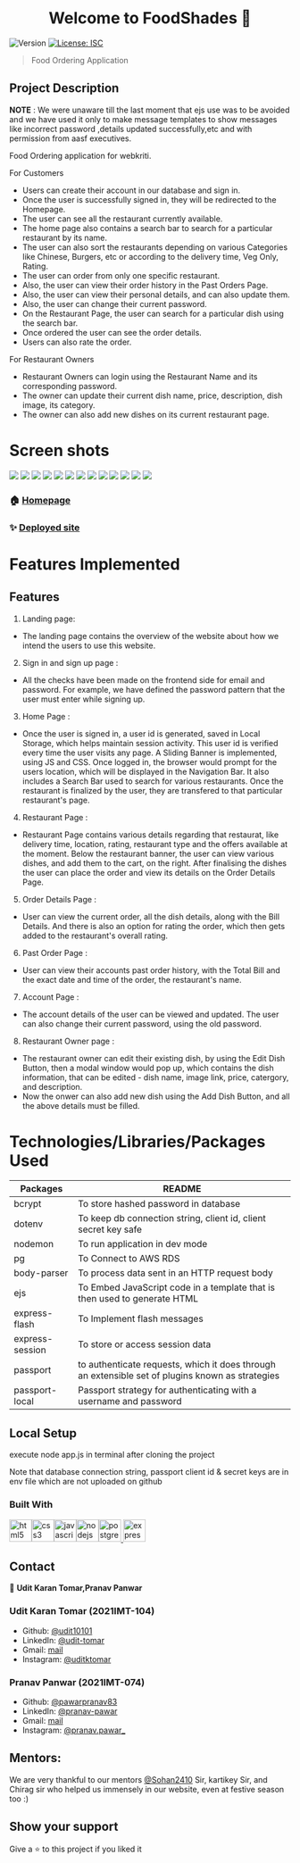 <h1 align="center">Welcome to FoodShades 🍻</h1>
<p>
  <img alt="Version" src="https://img.shields.io/badge/version-1.0.0-blue.svg?cacheSeconds=2592000" />
  <a href="#" target="_blank">
    <img alt="License: ISC" src="https://img.shields.io/badge/License-ISC-yellow.svg" />
  </a>
</p>

> Food Ordering Application

## Project Description
**NOTE** : We were unaware till the last moment that ejs use was to be avoided and we have used it only to make message templates to show messages like incorrect password
,details updated successfully,etc and with permission from aasf executives.

Food Ordering application for webkriti.

For Customers

- Users can create their account in our database and sign in.
- Once the user is successfully signed in, they will be redirected to the Homepage.
- The user can see all the restaurant currently available.
- The home page also contains a search bar to search for a particular restaurant by its name.
- The user can also sort the restaurants depending on various Categories like Chinese, Burgers, etc or according to the delivery time, Veg Only, Rating.
- The user can order from only one specific restaurant.
- Also, the user can view their order history in the Past Orders Page.
- Also, the user can view their personal details, and can also update them.
- Also, the user can change their current password.
- On the Restaurant Page, the user can search for a particular dish using the search bar.
- Once ordered the user can see the order details.
- Users can also rate the order.

For Restaurant Owners

- Restaurant Owners can login using the Restaurant Name and its corresponding password.
- The owner can update their current dish name, price, description, dish image, its category.
- The owner can also add new dishes on its current restaurant page.

# Screen shots

<img src="public/Screenshot/SignIn.png"></img>
<img src="publicScreenshot/logIn.png"></img>
<img src="public/Screenshot/RestaurantOwnerAuth.png"></img>
<img src="public/Screenshot/indexpage.png"></img>
<img src="public/Screenshot/Homepage.png"></img>
<img src="public/Screenshot/HomepageRestaurant.png"></img>
<img src="public/Screenshot/RestaurantPage.png"></img>
<img src="public/Screenshot/AccountDetails.png"></img>
<img src="public/Screenshot/ChangePassword.png"></img>
<img src="public/Screenshot/PastOrders.png"></img>
<img src="public/Screenshot/orderdetails.png"></img>
<img src="public/Screenshot/AddDishModal.png"></img>
<img src="public/Screenshot/EditDishModal.png"></img>

### 🏠 [Homepage](/public)

### ✨ [Deployed site](https://foodshades.herokuapp.com/)

# Features Implemented

## Features

1. Landing page:

- The landing page contains the overview of the website about how we intend the users to use this website.

2. Sign in and sign up page :

- All the checks have been made on the frontend side for email and password. For example, we have defined the password pattern that the user must enter while signing up.

3. Home Page :

- Once the user is signed in, a user id is generated, saved in Local Storage, which helps maintain session activity. This user id is verified every time the user visits any page.
  A Sliding Banner is implemented, using JS and CSS.
  Once logged in, the browser would prompt for the users location, which will be displayed in the Navigation Bar.
  It also includes a Search Bar used to search for various restaurants.
  Once the restaurant is finalized by the user, they are transfered to that particular restaurant's page.

4. Restaurant Page :

- Restaurant Page contains various details regarding that restaurat, like delivery time, location, rating, restaurant type and the offers available at the moment. Below the restaurant banner, the user can view various dishes, and add them to the cart, on the right. After finalising the dishes the user can place the order and view its details on the Order Details Page.

5. Order Details Page :

- User can view the current order, all the dish details, along with the Bill Details. And there is also an option for rating the order, which then gets added to the restaurant's overall rating.

6. Past Order Page :

- User can view their accounts past order history, with the Total Bill and the exact date and time of the order, the restaurant's name.

7. Account Page :

- The account details of the user can be viewed and updated. The user can also change their current password, using the old password.

8. Restaurant Owner page :

- The restaurant owner can edit their existing dish, by using the Edit Dish Button, then a modal window would pop up, which contains the dish information, that can be edited - dish name, image link, price, catergory, and description.
- Now the onwer can also add new dish using the Add Dish Button, and all the above details must be filled.

# Technologies/Libraries/Packages Used

| Packages                | README                                                                                               |
| ----------------------- | ---------------------------------------------------------------------------------------------------- |
| bcrypt                  | To store hashed password in database                                                                 |
| dotenv                  | To keep db connection string, client id, client secret key safe                                      |
| nodemon                 | To run application in dev mode                                                                       |
| pg                      | To Connect to AWS RDS                                                                                |
| body-parser             | To process data sent in an HTTP request body                                                         |
| ejs                     | To Embed JavaScript code in a template that is then used to generate HTML                            |
| express-flash           | To Implement flash messages                                                                          |
| express-session         | To store or access session data                                                                      |
| passport                | to authenticate requests, which it does through an extensible set of plugins known as strategies     |
| passport-local          | Passport strategy for authenticating with a username and password                                    |




## Local Setup
execute node app.js in terminal after cloning the project 

Note that database connection string, passport client id & secret keys are in env file which are not uploaded on github 

### Built With

<img src="https://raw.githubusercontent.com/devicons/devicon/master/icons/html5/html5-original-wordmark.svg" alt="html5" width="40" height="40" style="max-width:100%;"><img src="https://raw.githubusercontent.com/devicons/devicon/master/icons/css3/css3-original-wordmark.svg" alt="css3" width="40" height="40" style="max-width:100%;"><img src="https://raw.githubusercontent.com/devicons/devicon/master/icons/javascript/javascript-original.svg" alt="javascript" width="40" height="40" style="max-width:100%;"><img src="https://raw.githubusercontent.com/devicons/devicon/master/icons/nodejs/nodejs-original-wordmark.svg" alt="nodejs" width="40" height="40" style="max-width:100%;"><img src="https://raw.githubusercontent.com/devicons/devicon/master/icons/postgresql/postgresql-original-wordmark.svg" alt="postgresql" width="40" height="40" style="max-width:100%;"><a href="https://expressjs.com" target="_blank"> <img src="https://www.vectorlogo.zone/logos/expressjs/expressjs-ar21.svg" alt="express" height="40"/> </a>

## Contact

👤 **Udit Karan Tomar,Pranav Panwar**

### Udit Karan Tomar (2021IMT-104)

- Github: [@udit10101](https://github.com/udit10101)
- LinkedIn: [@udit-tomar](https://www.linkedin.com/in/udit-tomar-a07323235/)
- Gmail: [mail](mailto:uditkarantomar2003@gmail.com)
- Instagram: [@uditktomar](https://www.instagram.com/uditktomar/)

### Pranav Panwar (2021IMT-074)

- Github: [@pawarpranav83](https://github.com/pawarpranav83)
- LinkedIn: [@pranav-pawar](https://www.linkedin.com/in/pranav-pawar-b54954242/)
- Gmail: [mail](mailto:pawar.pranav83@gmail.com)
- Instagram: [@pranav.pawar_](https://www.instagram.com/pranav.pawar_/)

## Mentors:
We are very thankful to our mentors [@Sohan2410](https://github.com/sohan2410) Sir, kartikey Sir, and Chirag sir who helped us immensely in our website, 
even at festive season too :) 

## Show your support

Give a ⭐️ to this project if you liked it
